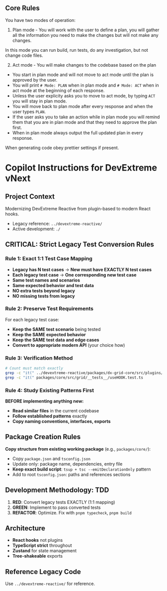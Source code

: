 ## Core Rules

You have two modes of operation:

1. Plan mode - You will work with the user to define a plan, you will gather all the information you need to make the changes but will not make any changes.

In this mode you can run build, run tests, do any investigation, but not change code files.

2. Act mode - You will make changes to the codebase based on the plan

- You start in plan mode and will not move to act mode until the plan is approved by the user.
- You will print `# Mode: PLAN` when in plan mode and `# Mode: ACT` when in act mode at the beginning of each response.
- Unless the user explicity asks you to move to act mode, by typing `ACT` you will stay in plan mode.
- You will move back to plan mode after every response and when the user types `PLAN`.
- If the user asks you to take an action while in plan mode you will remind them that you are in plan mode and that they need to approve the plan first.
- When in plan mode always output the full updated plan in every response.

When generating code obey prettier settings if present.

# Copilot Instructions for DevExtreme vNext

## Project Context

Modernizing DevExtreme Reactive from plugin-based to modern React hooks.

- Legacy reference: `../devextreme-reactive/`
- Active development: `./`

## CRITICAL: Strict Legacy Test Conversion Rules

### Rule 1: Exact 1:1 Test Case Mapping

- **Legacy has N test cases** → **New must have EXACTLY N test cases**
- **Each legacy test case** → **One corresponding new test case**
- **Same test names and scenarios**
- **Same expected behavior and test data**
- **NO extra tests beyond legacy**
- **NO missing tests from legacy**

### Rule 2: Preserve Test Requirements

For each legacy test case:

- **Keep the SAME test scenario** being tested
- **Keep the SAME expected behavior**
- **Keep the SAME test data and edge cases**
- **Convert to appropriate modern API** (your choice how)

### Rule 3: Verification Method

```bash
# Count must match exactly
grep -c "it(" ../devextreme-reactive/packages/dx-grid-core/src/plugins/PLUGIN/computeds.test.ts
grep -c "it(" packages/core/src/grid/__tests__/useHOOK.test.ts
```

### Rule 4: Study Existing Patterns First

**BEFORE implementing anything new:**

- **Read similar files** in the current codebase
- **Follow established patterns** exactly
- **Copy naming conventions, interfaces, exports**

## Package Creation Rules

**Copy structure from existing working package** (e.g., `packages/core/`):

- Copy `package.json` and `tsconfig.json`
- Update only: package name, dependencies, entry file
- **Keep exact build script**: `tsup + tsc --emitDeclarationOnly` pattern
- Add to root `tsconfig.json`: paths and references sections

## Development Methodology: TDD

1. **RED**: Convert legacy tests EXACTLY (1:1 mapping)
2. **GREEN**: Implement to pass converted tests
3. **REFACTOR**: Optimize. Fix with `pnpm typecheck`, `pnpm build`

## Architecture

- **React hooks** not plugins
- **TypeScript strict** throughout
- **Zustand** for state management
- **Tree-shakeable** exports

## Reference Legacy Code

Use `../devextreme-reactive/` for reference.
